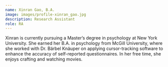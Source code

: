 ```yaml
---
name: Xinran Gao, B.A.
image: images/profile-xinran_gao.jpg
description: Research Assistant
role: RA
---
```


Xinran is currently pursuing a Master’s degree in psychology at New York University. She earned her B.A. in psychology from McGill University, where she worked with Dr. Bärbel Knäuper on applying cursor-tracking software to enhance the accuracy of self-reported questionnaires. In her free time, she enjoys crafting and watching movies.